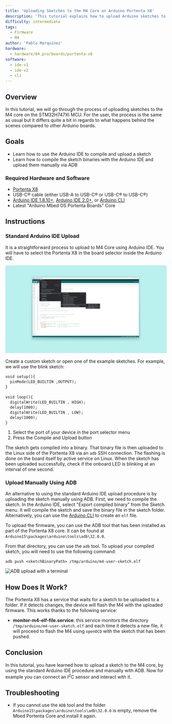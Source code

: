```yaml
---
title: 'Uploading Sketches to the M4 Core on Arduino Portenta X8'
description: 'This tutorial explains how to upload Arduino sketches to the M4 core.'
difficulty: intermediate
tags:
  - Firmware
  - M4
author: 'Pablo Marquínez'
hardware:
  - hardware/04.pro/boards/portenta-x8
software:
  - ide-v1
  - ide-v2
  - cli
---
```


## Overview

In this tutorial, we will go through the process of uploading sketches to the M4 core on the STM32H747XI MCU. For the user, the process is the same as usual but it differs quite a bit in regards to what happens behind the scenes compared to other Arduino boards.

## Goals

- Learn how to use the Arduino IDE to compile and upload a sketch
- Learn how to compile the sketch binaries with the Arduino IDE and upload them manually via ADB

### Required Hardware and Software

- [Portenta X8](https://store.arduino.cc/products/portenta-x8)
- USB-C® cable (either USB-A to USB-C® or USB-C® to USB-C®)
- [Arduino IDE 1.8.10+](https://www.arduino.cc/en/software), [Arduino IDE 2.0+](https://www.arduino.cc/en/software), or [Arduino CLI](https://github.com/arduino/arduino-cli)
- Latest "Arduino Mbed OS Portenta Boards" Core

## Instructions

### Standard Arduino IDE Upload

It is a straightforward process to upload to M4 Core using Arduino IDE. You will have to select the Portenta X8 in the board selector inside the Arduino IDE.

![IDE board selector](assets/x8-board-manager.png)

Create a custom sketch or open one of the example sketches. For example, we will use the blink sketch:

```arduino
void setup(){
  pinMode(LED_BUILTIN ,OUTPUT);
}

void loop(){
  digitalWrite(LED_BUILTIN , HIGH);
  delay(1000);
  digitalWrite(LED_BUILTIN , LOW);
  delay(1000);
}
```

1. Select the port of your device in the port selector menu
2. Press the Compile and Upload button

The sketch gets compiled into a binary. That binary file is then uploaded to the Linux side of the Portenta X8 via an `adb` SSH connection. The flashing is done on the board itself by active service on Linux. When the sketch has been uploaded successfully, check if the onboard LED is blinking at an interval of one second.

### Upload Manually Using ADB

An alternative to using the standard Arduino IDE upload procedure is by uploading the sketch manually using ADB. First, we need to compile the sketch. In the Arduino IDE, select "Export compiled binary" from the Sketch menu. It will compile the sketch and save the binary file in the sketch folder. Alternatively, you can use the [Arduino CLI](https://arduino.github.io/arduino-cli/) to create an `elf` file.

To upload the firmware, you can use the ADB tool that has been installed as part of the Portenta X8 core. It can be found at `Arduino15\packages\arduino\tools\adb\32.0.0`.

From that directory, you can use the `adb` tool. To upload your compiled sketch, you will need to use the following command:

```
adb push <sketchBinaryPath> /tmp/arduino/m4-user-sketch.elf
```

![ADB upload with a terminal](assets/x8-terminal-ADB-push.png)

## How Does It Work?

The Portenta X8 has a service that waits for a sketch to be uploaded to a folder. If it detects changes, the device will flash the M4 with the uploaded firmware. This works thanks to the following service:

* **monitor-m4-elf-file.service**: this service monitors the directory `/tmp/arduino/m4-user-sketch.elf` and each time it detects a new file, it will proceed to flash the M4 using `openOCD` with the sketch that has been pushed.

## Conclusion

In this tutorial, you have learned how to upload a sketch to the M4 core, by using the standard Arduino IDE procedure and manually with ADB. Now for example you can connect an I<sup>2</sup>C sensor and interact with it.

## Troubleshooting

- If you cannot use the `ADB` tool and the folder `Arduino15\packages\arduino\tools\adb\32.0.0` is empty, remove the Mbed Portenta Core and install it again.